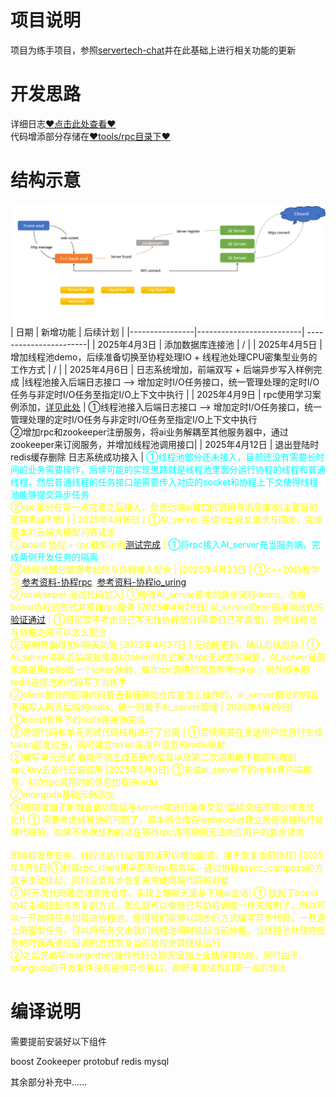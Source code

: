 # 项目说明
项目为练手项目，参照[servertech-chat](https://github.com/anarthal/servertech-chat?tab=readme-ov-file)并在此基础上进行相关功能的更新

# 开发思路 
详细日志[♥点击此处查看♥](doc/开发日志.md)
<br>代码增添部分存储在[♥tools/rpc目录下♥](./tools/rpc/)

# 结构示意
![Alt text](image/image-4.png)
| 日期           | 新增功能                 | 后续计划              |
|----------------|--------------------------| -----------------------|
| 2025年4月3日   | 添加数据库连接池      |            /              |
| 2025年4月5日   | 增加线程池demo，后续准备切换至协程处理IO + 线程池处理CPU密集型业务的工作方式 |        /            |
| 2025年4月6日   | 日志系统增加，前端双写 + 后端异步写入样例完成 |线程池接入后端日志接口 --> 增加定时I/O任务接口，统一管理处理的定时I/O任务与非定时I/O任务至指定I/O上下文中执行 |
| 2025年4月9日   | rpc使用学习案例添加，[详见此处](server/tools/rpc/readme.md) | ①线程池接入后端日志接口 --> 增加定时I/O任务接口，统一管理处理的定时I/O任务与非定时I/O任务至指定I/O上下文中执行  <br>②增加rpc和zookeeper注册服务，将ai业务解耦至其他服务器中，通过zookeeper来订阅服务，并增加线程池调用接口|
| 2025年4月12日   | 退出登陆时redis缓存删除  日志系统成功接入      |   <span style="color:cyan">①线程池部分还未接入，目前还没有需要长时间的业务需要操作，后续可能的实现思路就是线程池里面分运行协程的线程和普通线程，然后普通线程的任务接口是需要传入对应的socket和协程上下文使得线程池能够提交异步任务</span><br> <span style="color:yellow">②rpc部分在第一点完善之后接入，负责远端ai接口的调用与消息接收(主要目的是隔离ai环境)          |
| 2025年4月16日   | ①AI_server 完成http报文请求与回发，完成基本的云端大模型问答请求<br>②boost 协程 + rpc框架示例[测试完成](./tools/rpc/) |   <span style="color:cyan">①将rpc接入AI_server充当服务端，完成两侧开发任务的隔离</span>  <br><span style="color:yellow">②线程池部分要思考如何与协程接入配合</span>                |
|2025年4月23日 | ①c++20协程学习,[参考资料-协程rpc](https://github.com/jsc723/coroutine-server), [参考资料-协程io_uring](https://github.com/Codesire-Deng/co_context) <br>②zookeeper 测试代码加入| ①修改AI_server原本的异步流程demo，改成boost协程的形式并搭建rpc服务
|2025年4月26日| AI_server的rpc调用测试代码[验证通过](tools/rpc/ai_server/) | ①目前暂不考虑自己写无栈协程部分(需要自己写调度)，思考线程池与协程之间可以怎么配合 <br>②前端界面增加ai聊天功能
|2025年4月27日 | 无功能更新，确认后续思路 | ① Ai_server与网页后端处需要以token的方式解决rpc无状态的问题，Ai_server目前思路是用redis做一个token映射，每次rpc调用的消息附带token，另外顺手把redis连接池的代码写了当练手<br>②client部分的前端代码要去看懂原始仓库是怎么操作的，ai_server部分的内容不用写入网页后端的redis，统一归属于Ai_server管理
| 2025年4月29日| ①boost套件下的redis连接池完成 <br>②将源代码和单元测试代码结构进行了分离 | ①后续需要在发送用户信息时生成token回发过去，同时建立token与用户信息的redis映射 <br>②编写单元测试 看能不能生成正确的信息以及第二次调用能不能顺利取到api_key去进行云端调用
|2025年5月3日| ①完成ai_server下的redis客户端编写，初次rpc调用时的信息加载进redis <br> ②mongodb基础示例添加 <br>③前端增加了新增会话功能且与server端进行简单交互(后续交由前端伙伴去优化)| ① 需要考虑线程池的问题了，原本的仓库在websocket建立后是直接执行处理代码的，如果不修改结构的话在等待rpc调用期间无法响应用户的其余请求 <br><br> 即协程发布任务，线程池执行(必要的话可以增加回调，用于恢复当前协程)
|2025年5月6日|①封装rpc_client用来匹配rpc服务端，通过协程async_compose的方式来主动挂起，同时设置异步恢复来完成两端代码的对接 <br>②将开发代码融合进原始仓库，实现上端聊天室与下端ai会话| ① 找到了boost协程主动挂起与恢复的方式，那么就可以像自己写协程调度一样来控制了，所以可以一开始将任务加载进协程池，能得我们能够以同步的方式编写异步代码，一旦遇上阻塞型任务，可以将任务交由我们线程池同时挂起当前协程，当线程池处理完任务的时候再通过回调的方式恢复当前协程使其继续运行 <br>②之后先编写mongodb的操作代码让聊天室加上会话保存功能，同时由于mongodb的开发套件没有提供异步接口，刚好来测试我们第一点的想法
# 编译说明

需要提前安装好以下组件

  boost Zookeeper protobuf redis mysql

其余部分补充中......
